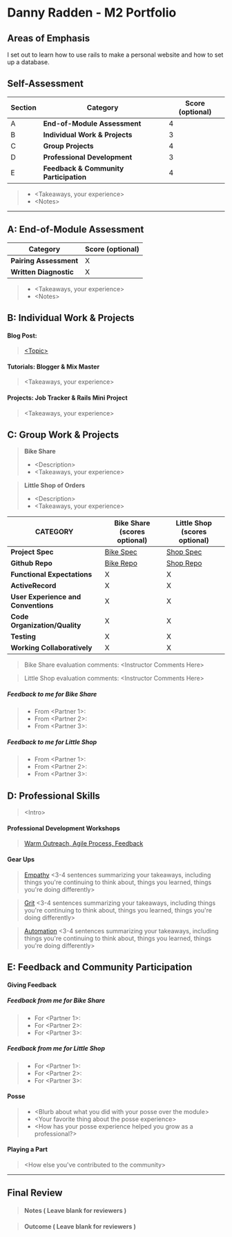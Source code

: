 # Danny Radden - M2 Portfolio

## Areas of Emphasis

I set out to learn how to use rails to make a personal website and how to set up a database.

## Self-Assessment

| Section | Category | Score (optional) |
| --- | ----- | --- |
| A | **End-of-Module Assessment** | 4 |
| B | **Individual Work & Projects** | 3 |
| C | **Group Projects** | 4 |
| D | **Professional Development** | 3 |
| E | **Feedback & Community Participation** | 4 |

>* \<Takeaways, your experience>
>* \<Notes>

-----------------------

## A: End-of-Module Assessment

| Category | Score (optional) |
| ----- | --- |
| **Pairing Assessment** | X |
| **Written Diagnostic** | X |

>* \<Takeaways, your experience>
>* \<Notes>


## B: Individual Work & Projects

#### Blog Post:
> [\<Topic>](https://)

#### Tutorials: Blogger & Mix Master
> \<Takeaways, your experience>

#### Projects: Job Tracker & Rails Mini Project
> \<Takeaways, your experience>


## C: Group Work & Projects

> **Bike Share**
>* \<Description>
>* \<Takeaways, your experience>

> **Little Shop of Orders**
>* \<Description>
>* \<Takeaways, your experience>

| CATEGORY | Bike Share (scores optional) | Little Shop (scores optional) |
| --- | --- | --- |
| **Project Spec** | [Bike Spec](https://github.com/turingschool/bike-share/blob/master/README.md) | [Shop Spec](http://backend.turing.io/module2/projects/little_shop) |
| **Github Repo** | [Bike Repo](https://) | [Shop Repo](https://) |
| **Functional Expectations** | X | X |
| **ActiveRecord** | X | X |
| **User Experience and Conventions** | X | X |
| **Code Organization/Quality** | X | X |
| **Testing** | X | X |
| **Working Collaboratively** | X | X |

> Bike Share evaluation comments:
\<Instructor Comments Here>

> Little Shop evaluation comments:
\<Instructor Comments Here>

##### Feedback to me for Bike Share

  >* From \<Partner 1>:
  >* From \<Partner 2>:
  >* From \<Partner 3>:

##### Feedback to me for Little Shop

  >* From \<Partner 1>:
  >* From \<Partner 2>:
  >* From \<Partner 3>:


## D: Professional Skills

> \<Intro>

#### **Professional Development Workshops**
> [Warm Outreach, Agile Process, Feedback](https://github.com/turingschool/career-development-curriculum/blob/master/deliverable_submissions/1701-b/<your_name>.md)

#### **Gear Ups**

> [Empathy](https://github.com/turingschool/gear-up/blob/master/empathy.markdown)
\<3-4 sentences summarizing your takeaways, including things you're continuing to think about, things you learned, things you're doing differently>

> [Grit](https://github.com/turingschool/gear-up/blob/master/grit.markdown)
\<3-4 sentences summarizing your takeaways, including things you're continuing to think about, things you learned, things you're doing differently>

> [Automation](https://github.com/turingschool/gear-up/blob/master/automation.markdown)
\<3-4 sentences summarizing your takeaways, including things you're continuing to think about, things you learned, things you're doing differently>


## E: Feedback and Community Participation

#### **Giving Feedback**

##### Feedback from me for Bike Share

  >* For \<Partner 1>:
  >* For \<Partner 2>:
  >* For \<Partner 3>:

##### Feedback from me for Little Shop

  >* For \<Partner 1>:
  >* For \<Partner 2>:
  >* For \<Partner 3>:

#### **Posse**
  >* \<Blurb about what you did with your posse over the module>
  >* \<Your favorite thing about the posse experience>
  >* \<How has your posse experience helped you grow as a professional?>

#### **Playing a Part**

> \<How else you've contributed to the community>

------------------

## Final Review

> #### Notes ( Leave blank for reviewers )

> #### Outcome ( Leave blank for reviewers )

